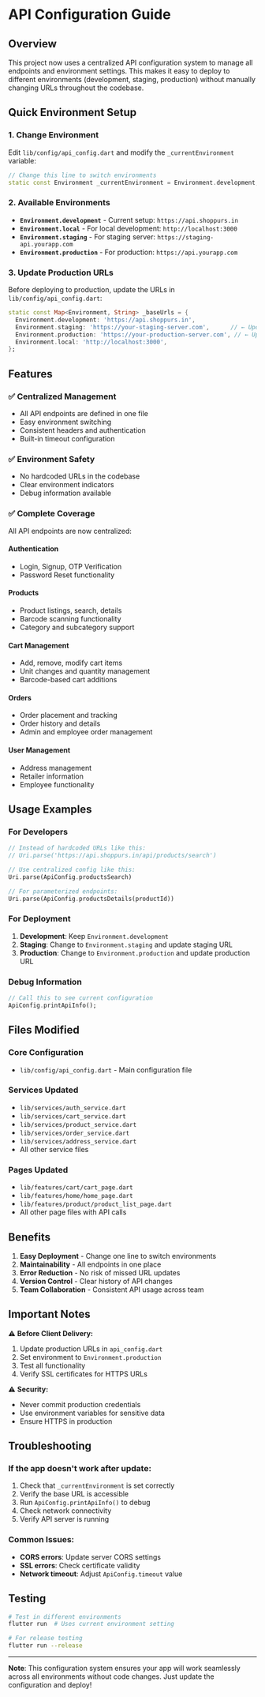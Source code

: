# API Configuration Guide

## Overview
This project now uses a centralized API configuration system to manage all endpoints and environment settings. This makes it easy to deploy to different environments (development, staging, production) without manually changing URLs throughout the codebase.

## Quick Environment Setup

### 1. Change Environment
Edit `lib/config/api_config.dart` and modify the `_currentEnvironment` variable:

```dart
// Change this line to switch environments
static const Environment _currentEnvironment = Environment.development;  // or staging, production, local
```

### 2. Available Environments

- **`Environment.development`** - Current setup: `https://api.shoppurs.in`
- **`Environment.local`** - For local development: `http://localhost:3000`
- **`Environment.staging`** - For staging server: `https://staging-api.yourapp.com`
- **`Environment.production`** - For production: `https://api.yourapp.com`

### 3. Update Production URLs
Before deploying to production, update the URLs in `lib/config/api_config.dart`:

```dart
static const Map<Environment, String> _baseUrls = {
  Environment.development: 'https://api.shoppurs.in',
  Environment.staging: 'https://your-staging-server.com',      // ← Update this
  Environment.production: 'https://your-production-server.com', // ← Update this
  Environment.local: 'http://localhost:3000',
};
```

## Features

### ✅ **Centralized Management**
- All API endpoints are defined in one file
- Easy environment switching
- Consistent headers and authentication
- Built-in timeout configuration

### ✅ **Environment Safety**
- No hardcoded URLs in the codebase
- Clear environment indicators
- Debug information available

### ✅ **Complete Coverage**
All API endpoints are now centralized:

#### Authentication
- Login, Signup, OTP Verification
- Password Reset functionality

#### Products
- Product listings, search, details
- Barcode scanning functionality
- Category and subcategory support

#### Cart Management
- Add, remove, modify cart items
- Unit changes and quantity management
- Barcode-based cart additions

#### Orders
- Order placement and tracking
- Order history and details
- Admin and employee order management

#### User Management
- Address management
- Retailer information
- Employee functionality

## Usage Examples

### For Developers
```dart
// Instead of hardcoded URLs like this:
// Uri.parse('https://api.shoppurs.in/api/products/search')

// Use centralized config like this:
Uri.parse(ApiConfig.productsSearch)

// For parameterized endpoints:
Uri.parse(ApiConfig.productsDetails(productId))
```

### For Deployment
1. **Development**: Keep `Environment.development`
2. **Staging**: Change to `Environment.staging` and update staging URL
3. **Production**: Change to `Environment.production` and update production URL

### Debug Information
```dart
// Call this to see current configuration
ApiConfig.printApiInfo();
```

## Files Modified

### Core Configuration
- `lib/config/api_config.dart` - Main configuration file

### Services Updated
- `lib/services/auth_service.dart`
- `lib/services/cart_service.dart`
- `lib/services/product_service.dart`
- `lib/services/order_service.dart`
- `lib/services/address_service.dart`
- All other service files

### Pages Updated
- `lib/features/cart/cart_page.dart`
- `lib/features/home/home_page.dart`
- `lib/features/product/product_list_page.dart`
- All other page files with API calls

## Benefits

1. **Easy Deployment** - Change one line to switch environments
2. **Maintainability** - All endpoints in one place
3. **Error Reduction** - No risk of missed URL updates
4. **Version Control** - Clear history of API changes
5. **Team Collaboration** - Consistent API usage across team

## Important Notes

⚠️ **Before Client Delivery:**
1. Update production URLs in `api_config.dart`
2. Set environment to `Environment.production`
3. Test all functionality
4. Verify SSL certificates for HTTPS URLs

⚠️ **Security:**
- Never commit production credentials
- Use environment variables for sensitive data
- Ensure HTTPS in production

## Troubleshooting

### If the app doesn't work after update:
1. Check that `_currentEnvironment` is set correctly
2. Verify the base URL is accessible
3. Run `ApiConfig.printApiInfo()` to debug
4. Check network connectivity
5. Verify API server is running

### Common Issues:
- **CORS errors**: Update server CORS settings
- **SSL errors**: Check certificate validity
- **Network timeout**: Adjust `ApiConfig.timeout` value

## Testing
```bash
# Test in different environments
flutter run  # Uses current environment setting

# For release testing
flutter run --release
```

---

**Note**: This configuration system ensures your app will work seamlessly across all environments without code changes. Just update the configuration and deploy! 